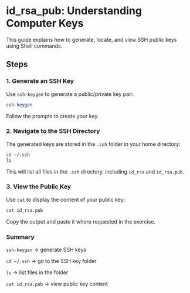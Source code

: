 # id_rsa_pub: Understanding Computer Keys

This guide explains how to generate, locate, and view SSH public keys using Shell commands.

## Steps

### 1. Generate an SSH Key

Use `ssh-keygen` to generate a public/private key pair:

```bash
ssh-keygen
```
Follow the prompts to create your key.

### 2. Navigate to the SSH Directory
The generated keys are stored in the `.ssh` folder in your home directory:
```bash
cd ~/.ssh
ls
```
This will list all files in the `.ssh` directory, including `id_rsa` and `id_rsa.pub`.
### 3. View the Public Key
Use `cat` to display the content of your public key:
```bash
cat id_rsa.pub
```
Copy the output and paste it where requested in the exercise.

### Summary

`ssh-keygen` → generate SSH keys

`cd ~/.ssh` → go to the SSH key folder

`ls` → list files in the folder

`cat id_rsa.pub` → view public key content

